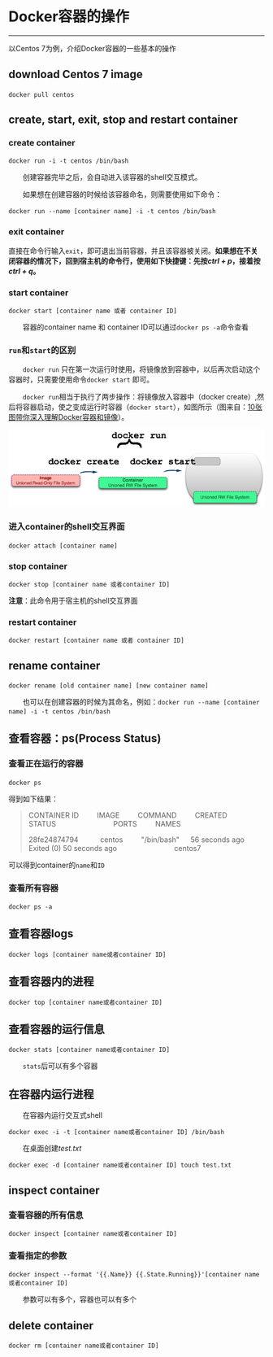 # Docker容器的操作
----
以Centos 7为例，介绍Docker容器的一些基本的操作

## download Centos 7 image
`docker pull centos`

## create, start, exit, stop and restart container
### create container
`docker run -i -t centos /bin/bash`

&ensp;&ensp;&ensp;&ensp;创建容器完毕之后，会自动进入该容器的shell交互模式。

&ensp;&ensp;&ensp;&ensp;如果想在创建容器的时候给该容器命名，则需要使用如下命令：

`docker run --name [container name] -i -t centos /bin/bash`

### exit container
直接在命令行输入`exit`，即可退出当前容器，并且该容器被关闭。**如果想在不关闭容器的情况下，回到宿主机的命令行，使用如下快捷键：先按*ctrl + p*，接着按*ctrl + q*。**
### start container
`docker start [container name 或者 container ID]`

&ensp;&ensp;&ensp;&ensp;容器的container name 和 container ID可以通过`docker ps -a`命令查看
### `run`和`start`的区别
&ensp;&ensp;&ensp;&ensp;`docker run` 只在第一次运行时使用，将镜像放到容器中，以后再次启动这个容器时，只需要使用命令`docker start` 即可。

&ensp;&ensp;&ensp;&ensp;`docker run`相当于执行了两步操作：将镜像放入容器中（docker create）,然后将容器启动，使之变成运行时容器（`docker start`），如图所示（图来自：[10张图带你深入理解Docker容器和镜像](http://dockone.io/article/783)）。

<div align=center>
<img src="/figures/diff-run-start.jpg"/>
</div>

### 进入container的shell交互界面
`docker attach [container name]`
### stop container
`docker stop [container name 或者container ID]`

**注意**：此命令用于宿主机的shell交互界面

### restart container

```
docker restart [container name 或者 container ID]
```

## rename container
`docker rename [old container name] [new container name]`

&ensp;&ensp;&ensp;&ensp;也可以在创建容器的时候为其命名，例如：`docker run --name [container name] -i -t centos /bin/bash`

## 查看容器：ps(Process Status)
### 查看正在运行的容器
`docker ps`

得到如下结果：

> CONTAINER ID &ensp;&ensp;&ensp;&ensp; IMAGE &ensp;&ensp;&ensp;&ensp; COMMAND &ensp;&ensp;&ensp;&ensp; CREATED &ensp;&ensp;&ensp;&ensp;&ensp;&ensp;&ensp;&ensp;&ensp; STATUS &ensp;&ensp;&ensp;&ensp;&ensp;&ensp;&ensp;&ensp;&ensp;&ensp;&ensp;&ensp;&ensp;&ensp;&ensp; PORTS &ensp;&ensp;&ensp;&ensp; NAMES
> 
> 28fe24874794 &ensp;&ensp;&ensp;&ensp;&ensp; centos &ensp;&ensp;&ensp;&ensp; "/bin/bash" &ensp;&ensp; 56 seconds ago &ensp; Exited (0) 50 seconds ago &ensp;&ensp;&ensp;&ensp;&ensp;&ensp;&ensp;&ensp;&ensp;&ensp;&ensp;&ensp;&ensp;&ensp;&ensp; centos7

可以得到container的`name`和`ID`
### 查看所有容器
`docker ps -a`
## 查看容器logs
`docker logs [container name或者container ID]`
## 查看容器内的进程
`docker top [container name或者container ID]`

## 查看容器的运行信息
`docker stats [container name或者container ID]`

&ensp;&ensp;&ensp;&ensp;`stats`后可以有多个容器

## 在容器内运行进程
&ensp;&ensp;&ensp;&ensp;在容器内运行交互式shell

`docker exec -i -t [container name或者container ID] /bin/bash`

&ensp;&ensp;&ensp;&ensp;在桌面创建*test.txt*

`docker exec -d [container name或者container ID] touch test.txt`

## inspect container
### 查看容器的所有信息
`docker inspect [container name或者container ID]`
### 查看指定的参数
`docker inspect --format '{{.Name}} {{.State.Running}}'[container name或者container ID]`

&ensp;&ensp;&ensp;&ensp;参数可以有多个，容器也可以有多个
## delete container
`docker rm [container name或者container ID]`
